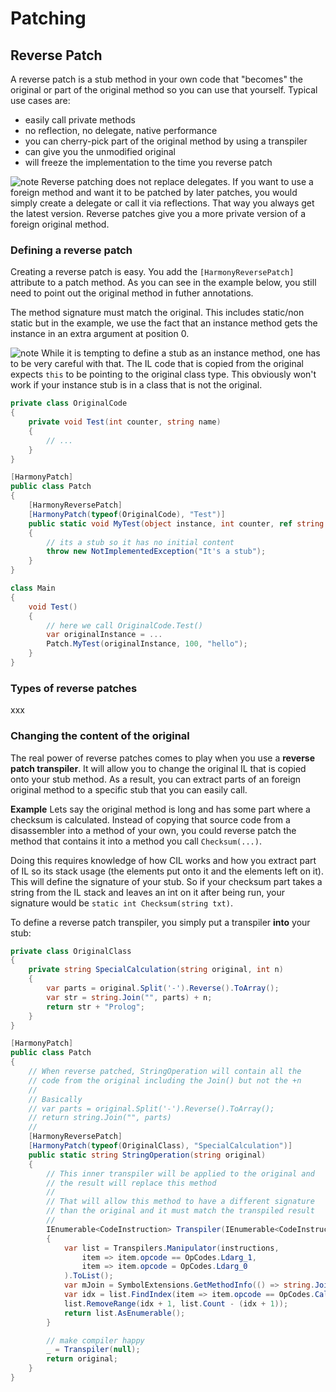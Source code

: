 # Patching

## Reverse Patch

A reverse patch is a stub method in your own code that "becomes" the original or part of the original method so you can use that yourself. Typical use cases are:

- easily call private methods
- no reflection, no delegate, native performance
- you can cherry-pick part of the original method by using a transpiler
- can give you the unmodified original
- will freeze the implementation to the time you reverse patch

![note] Reverse patching does not replace delegates. If you want to use a foreign method and want it to be patched by later patches, you would simply create a delegate or call it via reflections. That way you always get the latest version. Reverse patches give you a more private version of a foreign original method.

### Defining a reverse patch

Creating a reverse patch is easy. You add the `[HarmonyReversePatch]` attribute to a patch method. As you can see in the example below, you still need to point out the original method in futher annotations.

The method signature must match the original. This includes static/non static but in the example, we use the fact that an instance method gets the instance in an extra argument at position 0.

![note] While it is tempting to define a stub as an instance method, one has to be very careful with that. The IL code that is copied from the original expects `this` to be pointing to the original class type. This obviously won't work if your instance stub is in a class that is not the original.

```csharp
private class OriginalCode
{
	private void Test(int counter, string name)
	{
		// ...
	}
}

[HarmonyPatch]
public class Patch
{
	[HarmonyReversePatch]
	[HarmonyPatch(typeof(OriginalCode), "Test")]
	public static void MyTest(object instance, int counter, ref string name)
	{
		// its a stub so it has no initial content
		throw new NotImplementedException("It's a stub");
	}
}

class Main
{
	void Test()
	{
		// here we call OriginalCode.Test()
		var originalInstance = ...
		Patch.MyTest(originalInstance, 100, "hello");
	}
}
```

### Types of reverse patches

xxx

### Changing the content of the original

The real power of reverse patches comes to play when you use a **reverse patch transpiler**. It will allow you to change the original IL that is copied onto your stub method. As a result, you can extract parts of an foreign original method to a specific stub that you can easily call.

**Example**
Lets say the original method is long and has some part where a checksum is calculated. Instead of copying that source code from a disassembler into a method of your own, you could reverse patch the method that contains it into a method you call `Checksum(...)`.

Doing this requires knowledge of how CIL works and how you extract part of IL so its stack usage (the elements put onto it and the elements left on it). This will define the signature of your stub. So if your checksum part takes a string from the IL stack and leaves an int on it after being run, your signature would be `static int Checksum(string txt)`.

To define a reverse patch transpiler, you simply put a transpiler **into** your stub:

```csharp
private class OriginalClass
{
	private string SpecialCalculation(string original, int n)
	{
		var parts = original.Split('-').Reverse().ToArray();
		var str = string.Join("", parts) + n;
		return str + "Prolog";
	}
}

[HarmonyPatch]
public class Patch
{
	// When reverse patched, StringOperation will contain all the
	// code from the original including the Join() but not the +n
	//
	// Basically
	// var parts = original.Split('-').Reverse().ToArray();
	// return string.Join("", parts)
	//
	[HarmonyReversePatch]
	[HarmonyPatch(typeof(OriginalClass), "SpecialCalculation")]
	public static string StringOperation(string original)
	{
		// This inner transpiler will be applied to the original and
		// the result will replace this method
		//
		// That will allow this method to have a different signature
		// than the original and it must match the transpiled result
		//
		IEnumerable<CodeInstruction> Transpiler(IEnumerable<CodeInstruction> instructions)
		{
			var list = Transpilers.Manipulator(instructions,
				item => item.opcode == OpCodes.Ldarg_1,
				item => item.opcode = OpCodes.Ldarg_0
			).ToList();
			var mJoin = SymbolExtensions.GetMethodInfo(() => string.Join(null, null));
			var idx = list.FindIndex(item => item.opcode == OpCodes.Call && item.operand as MethodInfo == mJoin);
			list.RemoveRange(idx + 1, list.Count - (idx + 1));
			return list.AsEnumerable();
		}

		// make compiler happy
		_ = Transpiler(null);
		return original;
	}
}
```

[note]: https://raw.githubusercontent.com/pardeike/Harmony/master/Harmony/Documentation/images/note.png
